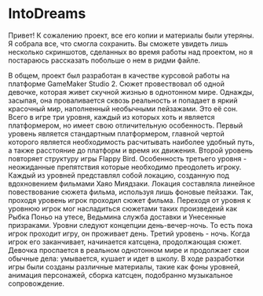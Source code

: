 # IntoDreams
Привет!  К сожалению проект, все его копии и материалы были утеряны. Я собрала все, что смогла сохранить. Вы сможете увидеть лишь несколько скриншотов, сделанных во время работы над проектом, но я постараюсь рассказать побольше о нем в ридми файле.

В общем, проект был разработан в качестве курсовой работы на платформе GameMaker Studio 2.
  Сюжет провествовал об одной девочке, которая живет скучной жизнью в однотонном мире. Однажды, засыпая, она проваливается сквозь реальность и попадает в яркий красочный мир, наполненный необычными пейзажами. Это её сон. Всего в игре три уровня, каждый из которых хоть и является платформером, но имеет свою отличительную особенность. Первый уровень является стандартным платформером, главной чертой которого является необходимость расчитывать наиболее удобный путь, а также расстояние до платформ и время их движения. Второй уровень повторяет структуру игры Flappy Bird. Особенность  третьего уровня - неожиданные препятствия которые необходимо преодолеть игроку.
  Каждый из уровней представлял собой локацию, созданную под вдохновением фильмами Хаяо Миядзаки. Локация составляла линейное повествование сюжета фильма, используя лишь фоновые пейзажи. Так, проходя уровень игрок проходил сюжет фильма. Переходя от уровня к уровнюю игрок мог насладиться сюжетами таких произведеий как Рыбка Поньо на утесе, Ведьмина служба доставки и Унесенные призраками.
  Уровни следуют концепции день-вечер-ночь. То есть пока игрок проходит игру, он проживает день. Третий уровень - ночь. Когда игрок его заканчивает, начинается катсцена, продолжающая сюжет. Девочка проспается в реальном однотонном мире и продолжает свои обычные дела: умывается, кушает и идет в школу. 
  В ходе разработки игры были созданы различные материалы, такие как фоны уровней, анимация персонажей, сборка катсцен, подобранно музыкальное сопровождение.
